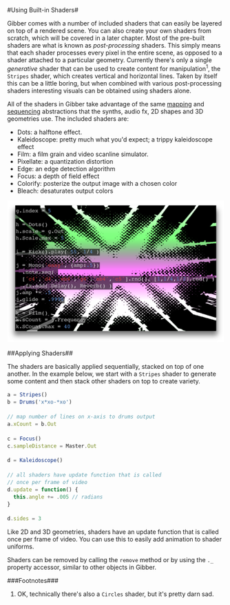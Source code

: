 #Using Built-in Shaders#

Gibber comes with a number of included shaders that can easily be layered on top of a rendered scene. You can also create your own shaders from scratch, which will be covered in a later chapter. Most of the pre-built shaders are what is known as *post-processing* shaders. This simply means that each shader processes every pixel in the entire scene, as opposed to a shader attached to a particular geometry. Currently there's only a single *generative* shader that can be used to create content for manipulation<sup>1</sup>, the `Stripes` shader, which creates vertical and horizontal lines. Taken by itself this can be a little boring, but when combined with various post-processing shaders interesting visuals can be obtained using shaders alone.

All of the shaders in Gibber take advantage of the same [mapping](mappings.html) and [sequencing](sequencingPart1.html) abstractions that the synths, audio fx, 2D shapes and 3D geometries use.
The included shaders are:

- Dots: a halftone effect.
- Kaleidoscope: pretty much what you'd expect; a trippy kaleidoscope effect
- Film: a film grain and video scanline simulator.
- Pixellate: a quantization distortion
- Edge: an edge detection algorithm
- Focus: a depth of field effect
- Colorify: posterize the output image with a chosen color
- Bleach: desaturates output colors

![Stacked shaders](../images/prebuilt_shaders.png)

##Applying Shaders##

The shaders are basically applied sequentially, stacked on top of one another. In the example below, we start with a `Stripes` shader to generate some content and then stack other shaders on top to create variety.

```js
a = Stripes()
b = Drums('x*xo-*xo')

// map number of lines on x-axis to drums output
a.xCount = b.Out

c = Focus()
c.sampleDistance = Master.Out

d = Kaleidoscope()

// all shaders have update function that is called
// once per frame of video
d.update = function() {
  this.angle += .005 // radians
}

d.sides = 3
```

Like 2D and 3D geometries, shaders have an update function that is called once per frame of video. You can use this to easily add animation to shader uniforms.

Shaders can be removed by calling the `remove` method or by using the `._` property accessor, similar to other objects in Gibber.

###Footnotes###

1. OK, technically there's also a `Circles` shader, but it's pretty darn sad.
